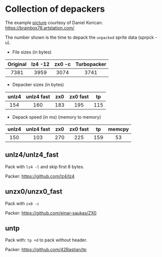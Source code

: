 # Collection of depackers

The example [picture](startrek_voyager.bmp) courtesy of Daniel Korican:
https://brainbox78.artstation.com/

The number shown is the time to depack the `unpacked` sprite data (sprpck -u).

* File sizes (in bytes)

| Original | lz4 -12 | zx0 -c | Turbopacker |
| :-:      | :-:     | :-:    | :-:         |
| 7381     | 3959    | 3074   | 3741        |

* Depacker sizes (in bytes)

| unlz4 | unlz4 fast | zx0 | zx0 fast | tp  |
| :-:   | :-:        | :-: | :-:      | :-: |
| 154   | 160        | 183 | 195      | 115 |

* Depack speed (in ms) (memory to memory)

| unlz4 | unlz4 fast | zx0 | zx0 fast | tp  | memcpy |
| :-:   | :-:        | :-: | :-:      | :-: | :-: |
| 150   | 103        | 270 | 225      | 159 | 53  |

## unlz4/unlz4_fast

Pack with `lz4 -l` and skip first 8 bytes.

Packer: https://github.com/lz4/lz4

## unzx0/unzx0_fast

Pack with `zx0 -c`

Packer: https://github.com/einar-saukas/ZX0

## untp

Pack with: `tp +d` to pack without header.

Packer: https://github.com/42Bastian/tp
